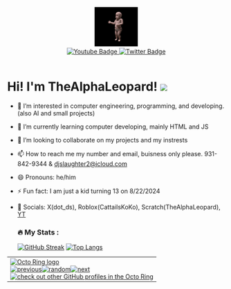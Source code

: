 <div id="header" align="center">
  <img src="baby.gif" width="100"/>
  <div id="badges">
  <a href="https://youtube.com/@QUA-SUM">
    <img src="https://img.shields.io/badge/YouTube-red?style=for-the-badge&logo=youtube&logoColor=white" alt="Youtube Badge"/>
  </a>
  <a href="https://x.com/D4373305294416">
    <img src="https://img.shields.io/badge/Twitter-grey?style=for-the-badge&logo=x&logoColor=white" alt="Twitter Badge"/>
  </a>
</div>
  <img src="https://komarev.com/ghpvc/?username=TheAlphaLeopard&style=flat-square&color=blue" alt=""/>
</div>

<h1>
  Hi! I'm TheAlphaLeopard!
  <img src="https://media.giphy.com/media/hvRJCLFzcasrR4ia7z/giphy.gif" width="30px"/>
</h1>


- 👀 I’m interested in computer engineering, programming, and developing. (also AI and small projects)
- 🌱 I’m currently learning computer developing, mainly HTML and JS
- 💞️ I’m looking to collaborate on my projects and my instrests
- 📫 How to reach me my number and email, buisness only please. 931-842-9344 & djslaughter2@icloud.com
- 😄 Pronouns: he/him
- ⚡ Fun fact: I am just a kid turning 13 on 8/22/2024
- 💬 Socials: X(dot_ds), Roblox(CattailsKoKo), Scratch(TheAlphaLeopard), [YT](https://www.youtube.com/@QUA-SUM)

  ### :fire: My Stats :
  [![GitHub Streak](https://github-readme-streak-stats.herokuapp.com?user=TheAlphaLeopard&theme=midnight-purple)](https://git.io/streak-stats)
  [![Top Langs](https://github-readme-stats.vercel.app/api/top-langs/?username=TheAlphaLeopard&layout=compact&theme=vision-friendly-dark)](https://github.com/anuraghazra/github-readme-stats)

  
<table><tbody><tr><td><a href="https://octo-ring.com/"><img src="https://octo-ring.com/static/img/widget/top.png" width="99%" alt="Octo Ring logo" align="top"></a><br><a href="https://octo-ring.com/p/TheAlphaLeopard/prev"><img src="https://octo-ring.com/static/img/widget/prev.png" width="33%" alt="previous" align="top" title="previous profile"></a><a href="https://octo-ring.com/p/TheAlphaLeopard/random"><img src="https://octo-ring.com/static/img/widget/random.png" width="33%" alt="random" align="top" title="random profile"></a><a href="https://octo-ring.com/p/TheAlphaLeopard/next"><img src="https://octo-ring.com/static/img/widget/next.png" width="33%" alt="next" align="top" title="next profile"></a><br><a href="https://octo-ring.com/"><img src="https://octo-ring.com/static/img/widget/bottom.png" width="99%" alt="check out other GitHub profiles in the Octo Ring" align="top"></a></td></tr></tbody></table>


<!---
TheAlphaLeopard/TheAlphaLeopard is a ✨ special ✨ repository because its `README.md` (this file) appears on your GitHub profile.
You can click the Preview link to take a look at your changes.
--->
